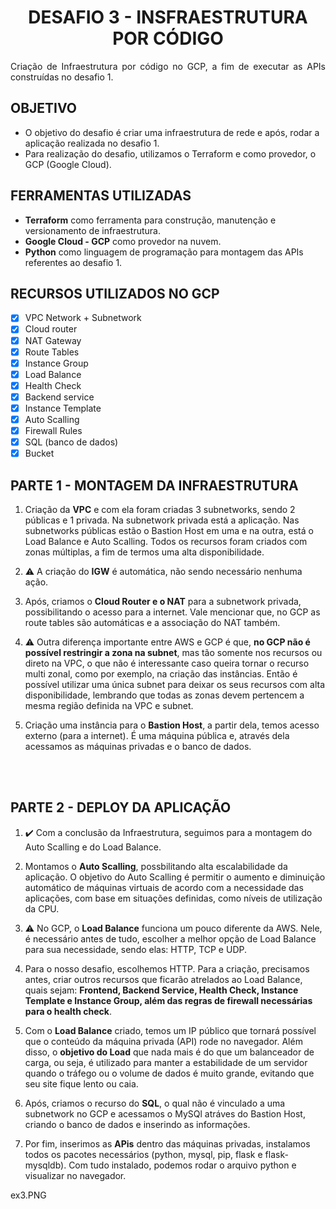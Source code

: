 <h1 align="center">DESAFIO 3 - INSFRAESTRUTURA POR CÓDIGO</h1>

<p align="justify">Criação de Infraestrutura por código no GCP, a fim de executar as APIs construídas no desafio 1.</p>


<h2>OBJETIVO</h2>

- O objetivo do desafio é criar uma infraestrutura de rede e após, rodar a aplicação realizada no desafio 1.
- Para realização do desafio, utilizamos o Terraform e como provedor, o GCP (Google Cloud).

<h2>FERRAMENTAS UTILIZADAS</h2>

- <b>Terraform</b> como ferramenta para construção, manutenção e versionamento de infraestrutura.
- <b>Google Cloud - GCP</b> como provedor na nuvem.
- <b>Python</b> como linguagem de programação para montagem das APIs referentes ao desafio 1.

<h2>RECURSOS UTILIZADOS NO GCP</h2>

- [X] VPC Network + Subnetwork 
- [X] Cloud router
- [X] NAT Gateway
- [X] Route Tables
- [X] Instance Group
- [X] Load Balance
- [X] Health Check
- [X] Backend service
- [X] Instance Template
- [X] Auto Scalling
- [X] Firewall Rules
- [X] SQL (banco de dados)
- [X] Bucket

<h2>PARTE 1 - MONTAGEM DA INFRAESTRUTURA</h2>


1. Criação da <b>VPC</b> e com ela foram criadas 3 subnetworks, sendo 2 públicas e 1 privada.
    Na subnetwork privada está a aplicação.
    Nas subnetworks públicas estão o Bastion Host em uma e na outra, está o Load Balance e Auto Scalling.
    Todos os recursos foram criados com zonas múltiplas, a fim de termos uma alta disponibilidade.

2. :warning: A criação do <b>IGW</b> é automática, não sendo necessário nenhuma ação.

3. Após, criamos o <b>Cloud Router e o NAT</b> para a subnetwork privada, possibilitando o acesso para a internet. Vale mencionar que, no GCP as route tables são automáticas e a associação do NAT também.

4. :warning: Outra diferença importante entre AWS e GCP é que, <b>no GCP não é possível restringir a zona na subnet</b>, mas tão somente nos recursos ou direto na VPC, o que não é interessante caso queira tornar o recurso multi zonal, como por exemplo, na criação das instâncias. Então é possível utilizar uma única subnet para deixar os seus recursos com alta disponibilidade, lembrando que todas as zonas devem pertencem a mesma região definida na VPC e subnet.

5. Criação uma instância para o <b>Bastion Host</b>, a partir dela, temos acesso externo (para a internet). É uma máquina pública e, através dela acessamos as máquinas privadas e o banco de dados.


<br><br>


<h2>PARTE 2 - DEPLOY DA APLICAÇÃO</h2>

1. :heavy_check_mark: Com a conclusão da Infraestrutura, seguimos para a montagem do Auto Scalling e do Load Balance.

2. Montamos o <b>Auto Scalling</b>, possbilitando alta escalabilidade da aplicação. O objetivo do Auto Scalling é permitir o aumento e diminuição automático de máquinas virtuais de acordo com a necessidade das aplicações, com base em situações definidas, como níveis de utilização da CPU.

3. :warning: No GCP, o <b>Load Balance</b> funciona um pouco diferente da AWS. Nele, é necessário antes de tudo, escolher a melhor opção de Load Balance para sua necessidade, sendo elas: HTTP, TCP e UDP.

4. Para o nosso desafio, escolhemos HTTP. Para a criação, precisamos antes, criar outros recursos que ficarão atrelados ao Load Balance, quais sejam: <b>Frontend, Backend Service, Health Check, Instance Template e Instance Group, além das regras de firewall necessárias para o health check</b>.

5. Com o <b>Load Balance</b> criado, temos um IP público que tornará possível que o conteúdo da máquina privada (API) rode no navegador. Além disso, o <b>objetivo do Load</b> que nada mais é do que um balanceador de carga, ou seja, é utilizado para manter a estabilidade de um servidor quando o tráfego ou o volume de dados é muito grande, evitando que seu site fique lento ou caia.

6. Após, criamos o recurso do <b>SQL</b>, o qual não é vinculado a uma subnetwork no GCP e acessamos o MySQl atráves do Bastion Host, criando o banco de dados e inserindo as informações.

7. Por fim, inserimos as <b>APis</b> dentro das máquinas privadas, instalamos todos os pacotes necessários (python, mysql, pip, flask e flask-mysqldb). Com tudo instalado, podemos rodar o arquivo python e visualizar no navegador.


ex3.PNG
